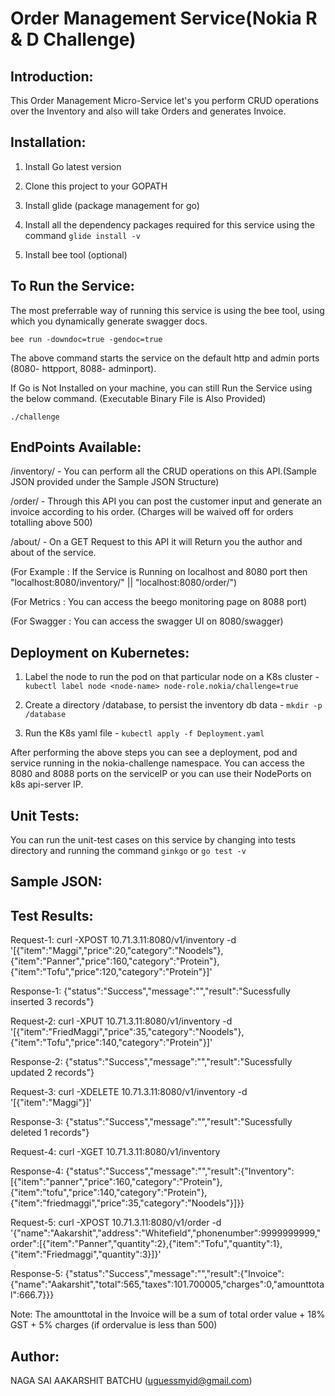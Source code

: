 # Order Management Service(Nokia R & D Challenge)

## Introduction:
This Order Management Micro-Service let's you perform CRUD operations over the Inventory and also will take Orders and generates Invoice.

## Installation:

1. Install Go latest version

2. Clone this project to your GOPATH

3. Install glide (package management for go)

4. Install all the dependency packages required for this service using the command ``` glide install -v ```

5. Install bee tool (optional)

## To Run the Service:

The most preferrable way of running this service is using the bee tool, using which you dynamically generate swagger docs.
```
bee run -downdoc=true -gendoc=true
```

The above command starts the service on the default http and admin ports (8080- httpport, 8088- adminport).

If Go is Not Installed on your machine, you can still Run the Service using the below command. (Executable Binary File is Also Provided)
```
./challenge
```

## EndPoints Available:

/inventory/ - You can perform all the CRUD operations on this API.(Sample JSON provided under the Sample JSON Structure)

/order/ - Through this API you can post the customer input and generate an invoice according to his order. (Charges will be waived off for orders totalling above 500)

/about/ - On a GET Request to this API it will Return you the author and about of the service.

(For Example : If the Service is Running on localhost and 8080 port then "localhost:8080/inventory/" || "localhost:8080/order/")

(For Metrics : You can access the beego monitoring page on 8088 port)

(For Swagger : You can access the swagger UI on 8080/swagger)

## Deployment on Kubernetes:

1. Label the node to run the pod on that particular node on a K8s cluster - ``` kubectl label node <node-name> node-role.nokia/challenge=true```

2. Create a directory /database, to persist the inventory db data - ``` mkdir -p /database ```

3. Run the K8s yaml file - ``` kubectl apply -f Deployment.yaml ```

After performing the above steps you can see a deployment, pod and service running in the nokia-challenge namespace. You can access the 8080 and 8088 ports on the serviceIP or you can use their NodePorts on k8s api-server IP.

## Unit Tests:

You can run the unit-test cases on this service by changing into tests directory and running the command ``` ginkgo ``` or ``` go test -v ```

## Sample JSON:
	
## Test Results:

Request-1: curl -XPOST 10.71.3.11:8080/v1/inventory -d '[{"item":"Maggi","price":20,"category":"Noodels"},{"item":"Panner","price":160,"category":"Protein"},{"item":"Tofu","price":120,"category":"Protein"}]'

Response-1: {"status":"Success","message":"","result":"Sucessfully inserted 3 records"}

Request-2: curl -XPUT 10.71.3.11:8080/v1/inventory -d '[{"item":"FriedMaggi","price":35,"category":"Noodels"},{"item":"Tofu","price":140,"category":"Protein"}]'

Response-2: {"status":"Success","message":"","result":"Sucessfully updated 2 records"}

Request-3: curl -XDELETE 10.71.3.11:8080/v1/inventory -d '[{"item":"Maggi"}]'

Response-3: {"status":"Success","message":"","result":"Sucessfully deleted 1 records"}

Request-4: curl -XGET 10.71.3.11:8080/v1/inventory
 
Response-4: {"status":"Success","message":"","result":{"Inventory":[{"item":"panner","price":160,"category":"Protein"},{"item":"tofu","price":140,"category":"Protein"},{"item":"friedmaggi","price":35,"category":"Noodels"}]}}

Request-5: curl -XPOST 10.71.3.11:8080/v1/order -d '{"name":"Aakarshit","address":"Whitefield","phonenumber":9999999999,"order":[{"item":"Panner","quantity":2},{"item":"Tofu","quantity":1},{"item":"Friedmaggi","quantity":3}]}'

Response-5: {"status":"Success","message":"","result":{"Invoice":{"name":"Aakarshit","total":565,"taxes":101.700005,"charges":0,"amounttotal":666.7}}}

Note: The amounttotal in the Invoice will be a sum of total order value + 18% GST + 5% charges (if ordervalue is less than 500)

## Author:

   NAGA SAI AAKARSHIT BATCHU (uguessmyid@gmail.com)
